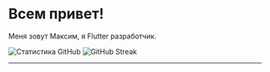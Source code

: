 # Всем привет!

Меня зовут Максим, я Flutter разработчик.

![Статистика GitHub](https://github-readme-stats.vercel.app/api?username=MipzZz&show_icons=true&theme=radical) 
![GitHub Streak](https://github-readme-streak-stats-eight.vercel.app/?user=MipzZz&theme=dark&hide_border=false)

---
